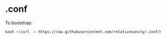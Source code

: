 # .conf

To bootstrap:

```sh
bash <(curl -s https://raw.githubusercontent.com/relativesanity/.conf/master/bootstrap.sh)
```
